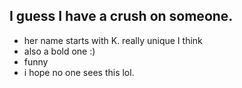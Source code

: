 ## I guess I have a crush on someone.
- her name starts with K. really unique I think
- also a bold one :)
- funny
- i hope no one sees this lol. 